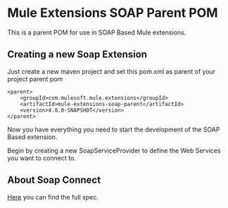 # Mule Extensions SOAP Parent POM

This is a parent POM for use in SOAP Based Mule extensions.

## Creating a new Soap Extension

Just create a new maven project and set this pom.xml as parent of your project parent pom

    <parent>
        <groupId>com.mulesoft.mule.extensions</groupId>
	    <artifactId>mule-extensions-soap-parent</artifactId>
        <version>4.0.0-SNAPSHOT</version>
    </parent>

Now you have everything you need to start the development of the SOAP Based extension.

Begin by creating a new SoapServiceProvider to define the Web Services you want to connect to.

## About Soap Connect
    
[Here](https://docs.google.com/a/mulesoft.com/document/d/1NlNPWXxLL1enUg0Ly1EqzxmNtc03c5JOoS2NPQALXtM/edit?usp=sharing) you can find the full spec.

